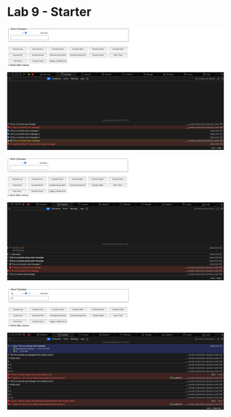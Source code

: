 # Lab 9 - Starter



![console output screen shot 1](./screenshots/Screenshot%202022-11-28%20at%206.55.46%20PM.png)

![console output screen shot 2](./screenshots/Screenshot%202022-11-28%20at%206.57.15%20PM.png)

![console output screen shot 3](./screenshots/Screenshot%202022-11-28%20at%206.47.22%20PM.png)
